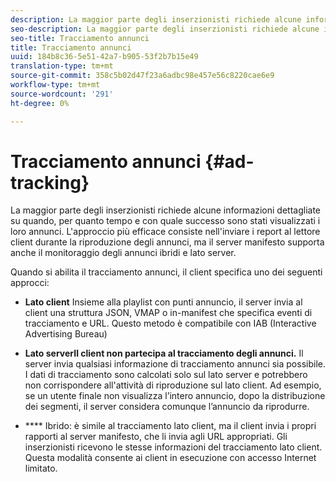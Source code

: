```yaml
---
description: La maggior parte degli inserzionisti richiede alcune informazioni dettagliate su quando, per quanto tempo e con quale successo sono stati visualizzati i loro annunci. L'approccio più efficace consiste nell'inviare i report al lettore client durante la riproduzione degli annunci, ma il server manifesto supporta anche il monitoraggio degli annunci ibridi e lato server.
seo-description: La maggior parte degli inserzionisti richiede alcune informazioni dettagliate su quando, per quanto tempo e con quale successo sono stati visualizzati i loro annunci. L'approccio più efficace consiste nell'inviare i report al lettore client durante la riproduzione degli annunci, ma il server manifesto supporta anche il monitoraggio degli annunci ibridi e lato server.
seo-title: Tracciamento annunci
title: Tracciamento annunci
uuid: 184b8c36-5e51-42a7-b905-53f2b7b15e49
translation-type: tm+mt
source-git-commit: 358c5b02d47f23a6adbc98e457e56c8220cae6e9
workflow-type: tm+mt
source-wordcount: '291'
ht-degree: 0%

---
```



# Tracciamento annunci {#ad-tracking}

La maggior parte degli inserzionisti richiede alcune informazioni dettagliate su quando, per quanto tempo e con quale successo sono stati visualizzati i loro annunci. L&#39;approccio più efficace consiste nell&#39;inviare i report al lettore client durante la riproduzione degli annunci, ma il server manifesto supporta anche il monitoraggio degli annunci ibridi e lato server.

Quando si abilita il tracciamento annunci, il client specifica uno dei seguenti approcci:

* **Lato client** Insieme alla playlist con punti annuncio, il server invia al client una struttura JSON, VMAP o in-manifest che specifica eventi di tracciamento e URL. Questo metodo è compatibile con IAB (Interactive Advertising Bureau)

* **Lato serverIl client non partecipa al tracciamento degli annunci.** Il server invia qualsiasi informazione di tracciamento annunci sia possibile. I dati di tracciamento sono calcolati solo sul lato server e potrebbero non corrispondere all&#39;attività di riproduzione sul lato client. Ad esempio, se un utente finale non visualizza l’intero annuncio, dopo la distribuzione dei segmenti, il server considera comunque l’annuncio da riprodurre.

* **** Ibrido: è simile al tracciamento lato client, ma il client invia i propri rapporti al server manifesto, che li invia agli URL appropriati. Gli inserzionisti ricevono le stesse informazioni del tracciamento lato client. Questa modalità consente ai client in esecuzione con accesso Internet limitato.